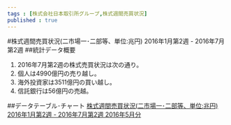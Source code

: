 ```yaml
--- 
tags : [株式会社日本取引所グループ,株式週間売買状況] 
published : true
---
```

#株式週間売買状況(二市場一･二部等、単位:兆円) 2016年1月第2週 - 2016年7月第2週
##統計データ概要
1. 2016年7月第2週の株式売買状況は次の通り。
 1. 個人は4990億円の売り越し。
 1. 海外投資家は3511億円の買い越し。
 1. 信託銀行は56億円の売越。
    
##データテーブル･チャート
[株式週間売買状況(二市場一･二部等、単位:兆円) 2016年1月第2週 - 2016年7月第2週 2016年5月分](http://knowledgevault.saecanet.com/am-consulting.co.jp-2016-7-22-15-51-49.html)